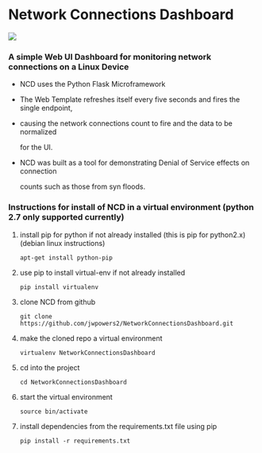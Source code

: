 # Network Connections Dashboard

<img src="https://github.com/jwpowers2/NetworkConnectionsDashboard/master/Kazam_screenshot_00000.png">

### A simple Web UI Dashboard for monitoring network connections on a Linux Device

* NCD uses the Python Flask Microframework

* The Web Template refreshes itself every five seconds and fires the single endpoint,

* causing the network connections count to fire and the data to be normalized 

    for the UI.  

* NCD was built as a tool for demonstrating Denial of Service effects on connection

    counts such as those from syn floods.  

### Instructions for install of NCD in a virtual environment (python 2.7 only supported currently)

1. install pip for python if not already installed (this is pip for python2.x) (debian linux instructions)
   
    `apt-get install python-pip`

2. use pip to install virtual-env if not already installed

    `pip install virtualenv`

3. clone NCD from github 

    `git clone https://github.com/jwpowers2/NetworkConnectionsDashboard.git`

4. make the cloned repo a virtual environment 

    `virtualenv NetworkConnectionsDashboard`

5.  cd into the project

    `cd NetworkConnectionsDashboard`

6. start the virtual environment

    `source bin/activate`

7.  install dependencies from the requirements.txt file using pip

    `pip install -r requirements.txt`


